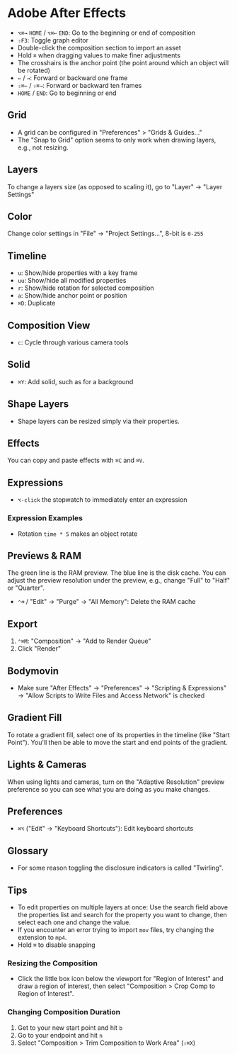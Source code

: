 # Adobe After Effects

- `⌥⌘→` `HOME` / `⌥⌘←` `END`: Go to the beginning or end of composition
- `⇧F3`: Toggle graph editor
- Double-click the composition section to import an asset
- Hold `⌘` when dragging values to make finer adjustments
- The crosshairs is the anchor point (the point around which an object will be rotated)
- `←` / `→`: Forward or backward one frame
- `⇧⌘←` / `⇧⌘→`: Forward or backward ten frames
- `HOME` / `END`: Go to beginning or end

## Grid

- A grid can be configured in "Preferences" > "Grids & Guides..."
- The "Snap to Grid" option seems to only work when drawing layers, e.g., not resizing.

## Layers

To change a layers size (as opposed to scaling it), go to "Layer" -> "Layer Settings"

## Color

Change color settings in "File" -> "Project Settings...", 8-bit is `0-255`

## Timeline

- `u`: Show/hide properties with a key frame
- `uu`: Show/hide all modified properties
- `r`: Show/hide rotation for selected composition
- `a`: Show/hide anchor point or position
- `⌘D`: Duplicate

## Composition View

- `c`: Cycle through various camera tools

## Solid

- `⌘Y`: Add solid, such as for a background

## Shape Layers

- Shape layers can be resized simply via their properties.

## Effects

You can copy and paste effects with `⌘C` and `⌘V`.

## Expressions

- `⌥-click` the stopwatch to immediately enter an expression

### Expression Examples

- Rotation `time * 5` makes an object rotate

## Previews & RAM

The green line is the RAM preview. The blue line is the disk cache. You can adjust the preview resolution under the preview, e.g., change "Full" to "Half" or "Quarter".

- `⌃⌫` / "Edit" -> "Purge" -> "All Memory": Delete the RAM cache

## Export

1. `⌃⌘M`: "Composition" -> "Add to Render Queue"
2. Click "Render"

## Bodymovin

- Make sure "After Effects" -> "Preferences" -> "Scripting & Expressions" -> "Allow Scripts to Write Files and Access Network" is checked

## Gradient Fill

To rotate a gradient fill, select one of its properties in the timeline (like "Start Point"). You'll then be able to move the start and end points of the gradient.

## Lights & Cameras

When using lights and cameras, turn on the "Adaptive Resolution" preview preference so you can see what you are doing as you make changes.

## Preferences

- `⌘⌥` ("Edit" -> "Keyboard Shortcuts"): Edit keyboard shortcuts

## Glossary

- For some reason toggling the disclosure indicators is called "Twirling".

## Tips

- To edit properties on multiple layers at once: Use the search field above the properties list and search for the property you want to change, then select each one and change the value.
- If you encounter an error trying to import `mov` files, try changing the extension to `mp4`.
- Hold `⌘` to disable snapping

### Resizing the Composition

- Click the little box icon below the viewport for "Region of Interest" and draw a region of interest, then select "Composition > Crop Comp to Region of Interest".

### Changing Composition Duration

1. Get to your new start point and hit `b`
2. Go to your endpoint and hit `n`
3. Select "Composition > Trim Composition to Work Area" (`⇧⌘X`)
